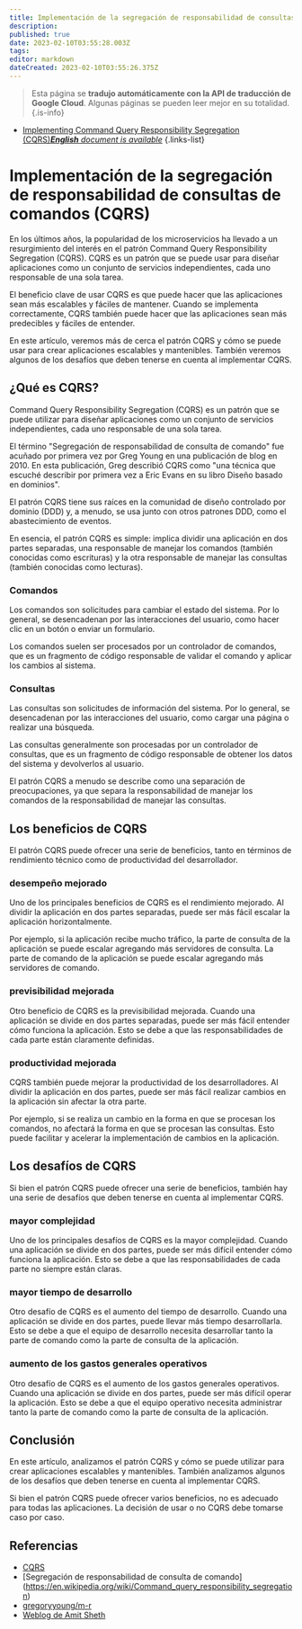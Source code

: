```yaml
---
title: Implementación de la segregación de responsabilidad de consultas de comandos (CQRS)
description: 
published: true
date: 2023-02-10T03:55:28.003Z
tags: 
editor: markdown
dateCreated: 2023-02-10T03:55:26.375Z
---
```


> Esta página se **tradujo automáticamente con la API de traducción de Google Cloud**.
Algunas páginas se pueden leer mejor en su totalidad.{.is-info}



- [Implementing Command Query Responsibility Segregation (CQRS)***English** document is available*](/en/Knowledge-base/Backend/implementing-command-query-responsibility-segregation-cqrs)
{.links-list}


# Implementación de la segregación de responsabilidad de consultas de comandos (CQRS)

En los últimos años, la popularidad de los microservicios ha llevado a un resurgimiento del interés en el patrón Command Query Responsibility Segregation (CQRS). CQRS es un patrón que se puede usar para diseñar aplicaciones como un conjunto de servicios independientes, cada uno responsable de una sola tarea.

El beneficio clave de usar CQRS es que puede hacer que las aplicaciones sean más escalables y fáciles de mantener. Cuando se implementa correctamente, CQRS también puede hacer que las aplicaciones sean más predecibles y fáciles de entender.

En este artículo, veremos más de cerca el patrón CQRS y cómo se puede usar para crear aplicaciones escalables y mantenibles. También veremos algunos de los desafíos que deben tenerse en cuenta al implementar CQRS.

## ¿Qué es CQRS?

Command Query Responsibility Segregation (CQRS) es un patrón que se puede utilizar para diseñar aplicaciones como un conjunto de servicios independientes, cada uno responsable de una sola tarea.

El término "Segregación de responsabilidad de consulta de comando" fue acuñado por primera vez por Greg Young en una publicación de blog en 2010. En esta publicación, Greg describió CQRS como "una técnica que escuché describir por primera vez a Eric Evans en su libro Diseño basado en dominios".

El patrón CQRS tiene sus raíces en la comunidad de diseño controlado por dominio (DDD) y, a menudo, se usa junto con otros patrones DDD, como el abastecimiento de eventos.

En esencia, el patrón CQRS es simple: implica dividir una aplicación en dos partes separadas, una responsable de manejar los comandos (también conocidas como escrituras) y la otra responsable de manejar las consultas (también conocidas como lecturas).

### Comandos

Los comandos son solicitudes para cambiar el estado del sistema. Por lo general, se desencadenan por las interacciones del usuario, como hacer clic en un botón o enviar un formulario.

Los comandos suelen ser procesados por un controlador de comandos, que es un fragmento de código responsable de validar el comando y aplicar los cambios al sistema.

### Consultas

Las consultas son solicitudes de información del sistema. Por lo general, se desencadenan por las interacciones del usuario, como cargar una página o realizar una búsqueda.

Las consultas generalmente son procesadas por un controlador de consultas, que es un fragmento de código responsable de obtener los datos del sistema y devolverlos al usuario.

El patrón CQRS a menudo se describe como una separación de preocupaciones, ya que separa la responsabilidad de manejar los comandos de la responsabilidad de manejar las consultas.

## Los beneficios de CQRS

El patrón CQRS puede ofrecer una serie de beneficios, tanto en términos de rendimiento técnico como de productividad del desarrollador.

### desempeño mejorado

Uno de los principales beneficios de CQRS es el rendimiento mejorado. Al dividir la aplicación en dos partes separadas, puede ser más fácil escalar la aplicación horizontalmente.

Por ejemplo, si la aplicación recibe mucho tráfico, la parte de consulta de la aplicación se puede escalar agregando más servidores de consulta. La parte de comando de la aplicación se puede escalar agregando más servidores de comando.

### previsibilidad mejorada

Otro beneficio de CQRS es la previsibilidad mejorada. Cuando una aplicación se divide en dos partes separadas, puede ser más fácil entender cómo funciona la aplicación. Esto se debe a que las responsabilidades de cada parte están claramente definidas.

### productividad mejorada

CQRS también puede mejorar la productividad de los desarrolladores. Al dividir la aplicación en dos partes, puede ser más fácil realizar cambios en la aplicación sin afectar la otra parte.

Por ejemplo, si se realiza un cambio en la forma en que se procesan los comandos, no afectará la forma en que se procesan las consultas. Esto puede facilitar y acelerar la implementación de cambios en la aplicación.

## Los desafíos de CQRS

Si bien el patrón CQRS puede ofrecer una serie de beneficios, también hay una serie de desafíos que deben tenerse en cuenta al implementar CQRS.

### mayor complejidad

Uno de los principales desafíos de CQRS es la mayor complejidad. Cuando una aplicación se divide en dos partes, puede ser más difícil entender cómo funciona la aplicación. Esto se debe a que las responsabilidades de cada parte no siempre están claras.

### mayor tiempo de desarrollo

Otro desafío de CQRS es el aumento del tiempo de desarrollo. Cuando una aplicación se divide en dos partes, puede llevar más tiempo desarrollarla. Esto se debe a que el equipo de desarrollo necesita desarrollar tanto la parte de comando como la parte de consulta de la aplicación.

### aumento de los gastos generales operativos

Otro desafío de CQRS es el aumento de los gastos generales operativos. Cuando una aplicación se divide en dos partes, puede ser más difícil operar la aplicación. Esto se debe a que el equipo operativo necesita administrar tanto la parte de comando como la parte de consulta de la aplicación.

## Conclusión

En este artículo, analizamos el patrón CQRS y cómo se puede utilizar para crear aplicaciones escalables y mantenibles. También analizamos algunos de los desafíos que deben tenerse en cuenta al implementar CQRS.

Si bien el patrón CQRS puede ofrecer varios beneficios, no es adecuado para todas las aplicaciones. La decisión de usar o no CQRS debe tomarse caso por caso.

## Referencias

- [CQRS](https://martinfowler.com/bliki/CQRS.html)
- [Segregación de responsabilidad de consulta de comando] (https://en.wikipedia.org/wiki/Command_query_responsibility_segregation)
- [gregoryyoung/m-r](https://github.com/gregoryyoung/m-r)
- [Weblog de Amit Sheth](https://amitsheth.wordpress.com/2014/02/18/what-is-cqrs/)